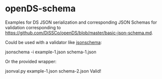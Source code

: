 # openDS-schema

Examples for DS JSON serialization and corresponding JSON Schemas for validation corresponding to <https://github.com/DiSSCo/openDS/blob/master/basic-json-schema.md>.

Could be used with a validator like [jsonschema](https://python-jsonschema.readthedocs.io/en/stable/):

jsonschema -i example-1.json schema-1.json

Or the provided wrapper:

jsonval.py example-1.json schema-2.json 
Valid!



